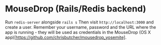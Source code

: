 # MouseDrop (Rails/Redis backend)
Run ```redis-server``` alongside ```rails s```
Then visit ```http://localhost:3000``` and create a user.
Remember your username, password and the URL where the app is running - they will be used as credentials in the MouseDrop (OS X app)[https://github.com/chrisbutcher/mousedrop_yosemite].
